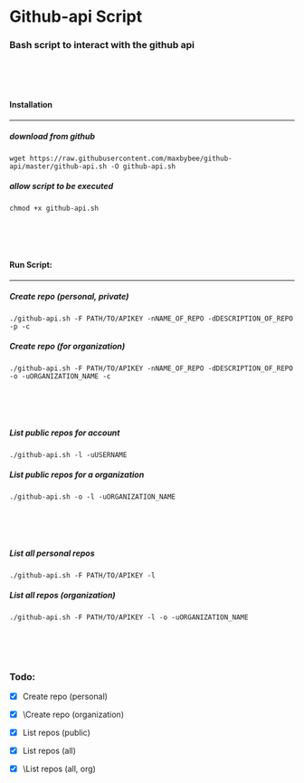 # Github-api Script
### Bash script to interact with the github api

<br>
<br>
<br>

#### Installation
---
##### download from github

`wget https://raw.githubusercontent.com/maxbybee/github-api/master/github-api.sh -O github-api.sh`

##### allow script to be executed

`chmod +x github-api.sh`

<br>
<br>
<br>

#### Run Script:
---


##### Create repo (personal, private)
`./github-api.sh -F PATH/TO/APIKEY -nNAME_OF_REPO -dDESCRIPTION_OF_REPO -p -c`

##### Create repo (for organization)
`./github-api.sh -F PATH/TO/APIKEY -nNAME_OF_REPO -dDESCRIPTION_OF_REPO -o -uORGANIZATION_NAME -c`

<br>
<br>
<br>

##### List public repos for account
`./github-api.sh -l -uUSERNAME`

##### List public repos for a organization
`./github-api.sh -o -l -uORGANIZATION_NAME`

<br>
<br>
<br>


##### List all personal repos
`./github-api.sh -F PATH/TO/APIKEY -l`

##### List all repos (organization)
`./github-api.sh -F PATH/TO/APIKEY -l -o -uORGANIZATION_NAME`

<br>
<br>
<br>

### Todo:
- [x] Create repo (personal)
- [x] \Create repo (organization)
- [x] List repos (public)
- [x] List repos (all)
- [x] \List repos (all, org)

